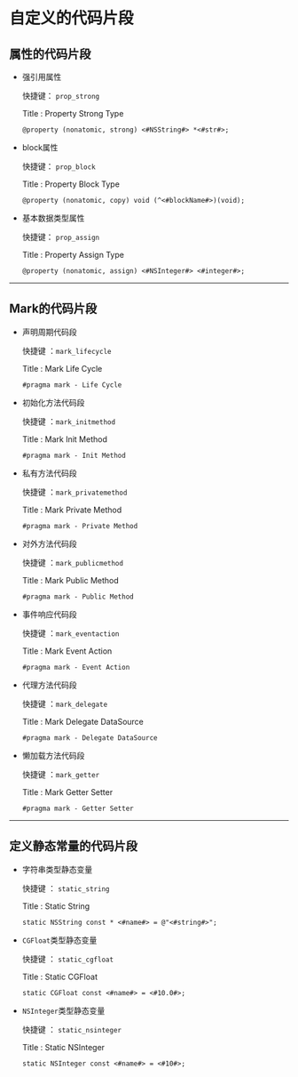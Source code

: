 # 自定义的代码片段

## 属性的代码片段

* 强引用属性

	快捷键： `prop_strong`

	Title : Property Strong Type

	```
	@property (nonatomic, strong) <#NSString#> *<#str#>;
	```

* block属性

	快捷键： `prop_block`

	Title : Property Block Type

	```
	@property (nonatomic, copy) void (^<#blockName#>)(void);
	```

* 基本数据类型属性

	快捷键： `prop_assign`

	Title : Property Assign Type

	```
	@property (nonatomic, assign) <#NSInteger#> <#integer#>;
	```	

***

## Mark的代码片段

* 声明周期代码段

	快捷键 ：`mark_lifecycle`

	Title : Mark Life Cycle

	```
	#pragma mark - Life Cycle
	```

* 初始化方法代码段

	快捷键 ：`mark_initmethod`

	Title : Mark Init Method

	```
	#pragma mark - Init Method
	```

* 私有方法代码段

	快捷键 ：`mark_privatemethod`

	Title : Mark Private Method

	```
	#pragma mark - Private Method
	```

* 对外方法代码段

	快捷键 ：`mark_publicmethod`

	Title : Mark Public Method

	```
	#pragma mark - Public Method
	```

* 事件响应代码段

	快捷键 ：`mark_eventaction`

	Title : Mark Event Action

	```
	#pragma mark - Event Action 
	```

* 代理方法代码段

	快捷键 ：`mark_delegate`

	Title : Mark Delegate DataSource

	```
	#pragma mark - Delegate DataSource
	```

* 懒加载方法代码段

	快捷键 ：`mark_getter`

	Title : Mark Getter Setter

	```
	#pragma mark - Getter Setter
	```
	
***

## 定义静态常量的代码片段

* 字符串类型静态变量

	快捷键 ： `static_string`

	Title : Static String

	```
	static NSString const * <#name#> = @"<#string#>";
	```

* `CGFloat`类型静态变量

	快捷键 ： `static_cgfloat`

	Title : Static CGFloat

	```
	static CGFloat const <#name#> = <#10.0#>;
	```

* `NSInteger`类型静态变量

	快捷键 ： `static_nsinteger`

	Title : Static NSInteger

	```
	static NSInteger const <#name#> = <#10#>;
	```
